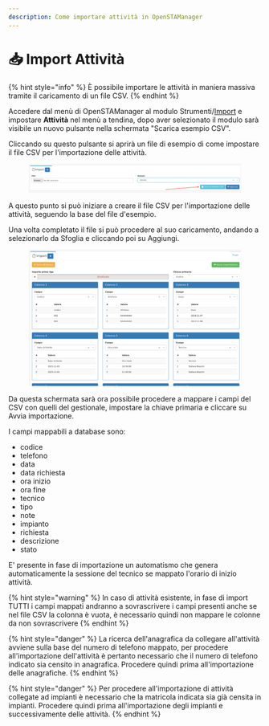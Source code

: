 ```yaml
---
description: Come importare attività in OpenSTAManager
---
```


# 📥 Import Attività

{% hint style="info" %}
È possibile importare le attività in maniera massiva tramite il caricamento di un file CSV.
{% endhint %}

Accedere dal menù di OpenSTAManager al modulo Strumenti/[Import](./) e impostare **Attività** nel menù a tendina, dopo aver selezionato il modulo sarà visibile un nuovo pulsante nella schermata "Scarica esempio CSV".

Cliccando su questo pulsante si aprirà un file di esempio di come impostare il file CSV per l'importazione delle attività.

<figure><img src="../../../../.gitbook/assets/image (714).png" alt=""><figcaption></figcaption></figure>

A questo punto si può iniziare a creare il file CSV per l'importazione delle attività, seguendo la base del file d'esempio.

Una volta completato il file si può procedere al suo caricamento, andando a selezionarlo da Sfoglia e cliccando poi su Aggiungi.

<figure><img src="../../../../.gitbook/assets/image (715).png" alt=""><figcaption></figcaption></figure>

Da questa schermata sarà ora possibile procedere a mappare i campi del CSV con quelli del gestionale, impostare la chiave primaria e cliccare su Avvia importazione.

I campi mappabili a database sono:

* codice
* telefono
* data
* data richiesta
* ora inizio
* ora fine
* tecnico
* tipo
* note
* impianto
* richiesta
* descrizione
* stato

E' presente in fase di importazione un automatismo che genera automaticamente la sessione del tecnico se mappato l'orario di inizio attività.

{% hint style="warning" %}
In caso di attività esistente, in fase di import TUTTI i campi mappati andranno a sovrascrivere i campi presenti anche se nel file CSV la colonna è vuota, è necessario quindi non mappare le colonne da non sovrascrivere
{% endhint %}

{% hint style="danger" %}
La ricerca dell'anagrafica da collegare all'attività avviene sulla base del numero di telefono mappato, per procedere all'importazione dell'attività è pertanto necessario che il numero di telefono indicato sia censito in anagrafica. Procedere quindi prima all'importazione delle anagrafiche.
{% endhint %}

{% hint style="danger" %}
Per procedere all'importazione di attività collegate ad impianti è necessario che la matricola indicata sia già censita in impianti. Procedere quindi prima all'importazione degli impianti e successivamente delle attività.
{% endhint %}
